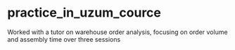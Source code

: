 # practice_in_uzum_cource
Worked with a tutor on warehouse order analysis, focusing on order volume and assembly time over three sessions
